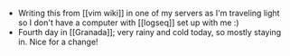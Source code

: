 - Writing this from [[vim wiki]] in one of my servers as I'm traveling light so I don't have a computer with [[logseq]] set up with me :)
- Fourth day in [[Granada]]; very rainy and cold today, so mostly staying in. Nice for a change!
